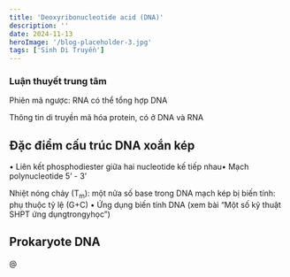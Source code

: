 ```yaml
---
title: 'Deoxyribonucleotide acid (DNA)'
description: ''
date: 2024-11-13
heroImage: '/blog-placeholder-3.jpg'
tags: ['Sinh Di Truyền']
---
```


### Luận thuyết trung tâm

Phiên mã ngược: RNA có thể tổng hợp DNA

Thông tin di truyền mã hóa protein, có ở DNA và RNA

## Đặc điểm cấu trúc DNA xoắn kép

• Liên kết phosphodiester giữa hai nucleotide kế tiếp nhau• Mạch polynucleotide 5’ - 3’

Nhiệt nóng chảy (T<sub>m</sub>): một nửa số base trong DNA mạch kép bị biến tính: phụ thuộc tỷ lệ (G+C)
• Ứng dụng biến tính DNA (xem bài “Một số kỹ thuật SHPT ứng dụngtrongyhọc”)

## Prokaryote DNA

@
